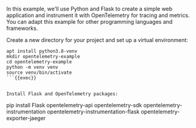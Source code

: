 In this example, we'll use Python and Flask to create a simple web application and instrument it with OpenTelemetry for tracing and metrics. You can adapt this example for other programming languages and frameworks.

Create a new directory for your project and set up a virtual environment:

```
apt install python3.8-venv
mkdir opentelemetry-example
cd opentelemetry-example
python -m venv venv
source venv/bin/activate
```{{exec}}


Install Flask and OpenTelemetry packages:

```
pip install Flask opentelemetry-api opentelemetry-sdk opentelemetry-instrumentation opentelemetry-instrumentation-flask opentelemetry-exporter-jaeger

```{{exec}}


